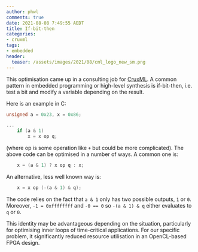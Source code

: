 ```yaml
---
author: phwl
comments: true
date: 2021-08-08 7:49:55 AEDT
title: If-bit-then
categories:
- cruxml
tags:
- embedded
header:
  teaser: /assets/images/2021/08/cml_logo_new_sm.png
---
```

This optimisation came up in a consulting job for [CruxML](http://www.cruxml.com).
A common pattern in embedded programming or high-level synthesis
is if-bit-then, i.e.  test a bit and modify a variable depending on the result.

Here is an example in C:
```c
unsigned a = 0x23, x = 0x86;

...
    if (a & 1)
	    x = x op q;
```
(where op is some operation like ```+``` but could be more complicated).
The above code can be optimised in a number of ways. A common one is:
```c
    x = (a & 1) ? x op q : x;
```

An alternative, less well known way is:
```c
    x = x op (-(a & 1) & q);
```

The code relies on the fact that ```a & 1``` only has two possible outputs,
```1``` or ```0```. Moreover, ```-1 = 0xffffffff``` and ```-0 == 0``` 
so ```-(a & 1) & q``` either evaluates to ```q``` or ```0```.

This identity may be advantageous depending on the situation, particularly
for optimising inner loops of time-critical applications. For our specific
problem, it significantly reduced resource utilisation in
an OpenCL-based FPGA design.

